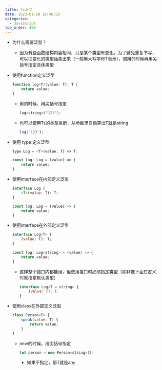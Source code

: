 ```yaml
---
title: ts泛型
date: 2023-01-28 19:46:59
categories:
  - JavaScript
top_order: 400
---
```


- 为什么需要泛型？
    - 因为有些函数结构内容相同，只是某个类型有变化。为了避免重复书写，可以把变化的类型抽象出来（一般用大写字母T表示），调用的时候再用尖括号指定具体类型

- 使用function定义泛型
    ```js
    function log<T>(value: T): T {
        return value;
    }
    ```
    - 用的时候，用尖括号指定
        ```js
        log<string>("123");
        ```
    - 也可以使用Ts的类型推断，从参数里自动算出T就是string
        ```js
        log("123");
        ```

<!--more-->

- 使用 type 定义泛型
    ```js
    type Log = <T>(value: T) => T;
    
    const log: Log = (value) => {
        return value;
    }
    ```
     

- 使用interface在内部定义泛型
    ```js
    interface Log {
        <T>(value: T): T;
    }

    const log: Log = (value) => {
        return value;
    }
    ```

- 使用interface在外部定义泛型
    ```js
    interface Log<T> {
        (value: T): T;
    }

    const log: Log<string> = (value) => {
        return value;
    }
    ```
    - 这样整个接口内都能用，但使用接口时必须指定类型（除非像下面在定义时就指定默认类型）
        ```js
        interface Log<T = string> {
            (value: T): T;
        }
        ```
            
- 使用class在外部定义泛型
    ```js
    class Person<T> {
        speak(value: T) {
            return value;
        }
    }
    ```
    - new的时候，用尖括号指定
        ```js
        let person = new Person<string>();
        ```
        - 如果不指定，那T就是any
